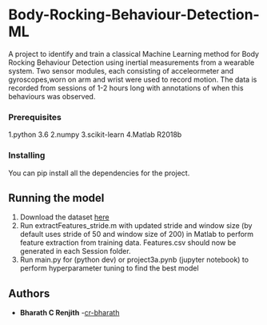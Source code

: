 # Body-Rocking-Behaviour-Detection-ML

A project to identify and train a classical Machine Learning method for Body Rocking Behaviour Detection using inertial measurements from a wearable system. Two sensor modules, each consisting of acceleormeter and gyroscopes,worn on arm and wrist were used to record motion. The data is recorded from sessions of 1-2 hours long with annotations of when this behaviours was observed.

### Prerequisites

1.python 3.6
2.numpy
3.scikit-learn
4.Matlab R2018b

### Installing

You can pip install all the dependencies for the project.

## Running the model

1. Download the dataset [here]()
2. Run extractFeatures_stride.m with updated stride and window size (by default uses stride of 50 and window size of 200) in Matlab to perform feature extraction from training data. Features.csv should now be generated in each Session folder. 
3. Run main.py for (python dev) or project3a.pynb (jupyter notebook) to perform hyperparameter tuning to find the best model

## Authors

* **Bharath C Renjith** -[cr-bharath](https://github.com/cr-bharath)
